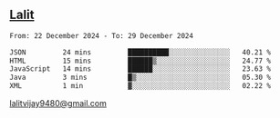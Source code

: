 ## [Lalit](https://lalit.sh)

<!--START_SECTION:waka-->

```txt
From: 22 December 2024 - To: 29 December 2024

JSON         24 mins         ██████████░░░░░░░░░░░░░░░   40.21 %
HTML         15 mins         ██████▒░░░░░░░░░░░░░░░░░░   24.77 %
JavaScript   14 mins         ██████░░░░░░░░░░░░░░░░░░░   23.63 %
Java         3 mins          █▒░░░░░░░░░░░░░░░░░░░░░░░   05.30 %
XML          1 min           ▓░░░░░░░░░░░░░░░░░░░░░░░░   02.22 %
```

<!--END_SECTION:waka-->

lalitvijay9480@gmail.com
